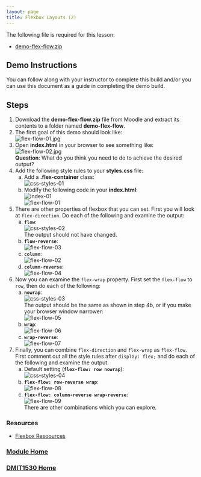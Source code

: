 ```yaml
---
layout: page
title: Flexbox Layouts (2)
---
```


The following file is required for this lesson:
* [demo-flex-flow.zip](files/demo-flex-flow.zip)

## Demo Instructions
You can follow along with your instructor to complete this build and/or you can use this document as a guide in completing the demo build.

## Steps
1.	Download the **demo-flex-flow.zip** file from Moodle and extract its contents to a folder named **demo-flex-flow**.
2.	The first goal of this demo should look like:<br>
![flex-flow-01.jpg](files/flex-flow-01.jpg)
3.	Open **index.html** in your browser to see something like:<br>
![flex-flow-02.jpg](files/flex-flow-02.jpg)<br>
**Question**: What do you think you need to do to achieve the desired output?
4.	Add the following style rules to your **styles.css** file:<br>
    <ol type="a">
        <li>Add a <b>.flex-container</b> class:<br>
        <img src="files/css-styles-01.jpg" alt="css-styles-01">
        </li>
        <li>Modify the following code in your <b>index.html</b>:<br>
        <img src="files/index-01.jpg" alt="index-01"><br>
        <img src="files/flex-flow-01.jpg" alt="flex-flow-01">
        </li>
    </ol>
5.	There are other properties of flexbox that you can set. First you will look at `flex-direction`. Do each of the following and examine the output:<br>
    <ol type="a">
        <li><b><code>flow</code></b>:<br>
        <img src="files/css-styles-02.jpg" alt="css-styles-02"><br>
        The output should not have changed.
        </li>
        <li><b><code>flow-reverse</code></b>:<br>
        <img src="files/flex-flow-03.jpg" alt="flex-flow-03">
        </li>
        <li><b><code>column</code></b>:<br>
        <img src="files/flex-flow-02.jpg" alt="flex-flow-02">
        </li>
        <li><b><code>column-reverse</code></b>:<br>
        <img src="files/flex-flow-04.jpg" alt="flex-flow-04">
        </li>
    </ol>
6.	Now you can examine the `flex-wrap` property. First set the `flex-flow` to `row`, then do each of the following:<br>
    <ol type="a">
        <li><b><code>nowrap</code></b>:<br>
        <img src="files/css-styles-03.jpg" alt="css-styles-03"><br>
        The output should be the same as shown in step 4b, or if you make your browser window narrower:<br>
        <img src="files/flex-flow-05.jpg" alt="flex-flow-05">
        </li>
        <li><b><code>wrap</code></b>:<br>
        <img src="files/flex-flow-06.jpg" alt="flex-flow-06">
        </li>
        <li><b><code>wrap-reverse</code></b>:<br>
        <img src="files/flex-flow-07.jpg" alt="flex-flow-07">
        </li>
    </ol>
7.	Finally, you can combine `flex-direction` and `flex-wrap` as `flex-flow`. First comment out all the style rules after `display: flex;` and do each of the following and examine the output.<br>
    <ol type="a">
        <li>Default setting (<b><code>flex-flow: row nowrap</code></b>):<br>
        <img src="files/css-styles-04.jpg" alt="css-styles-04">
        </li>
        <li><b><code>flex-flow: row-reverse wrap</code></b>:<br>
        <img src="files/flex-flow-08.jpg" alt="flex-flow-08">
        </li>
        <li><b><code>flex-flow: column-reverse wrap-reverse</code></b>:<br>
        <img src="files/flex-flow-09.jpg" alt="flex-flow-09"><br>
        There are other combinations which you can explore.
        </li>
    </ol>

### Resources
* [Flexbox Resoources](files/flexbox-resources.zip)

### [Module Home](../module1.md)
### [DMIT1530 Home](../../)
